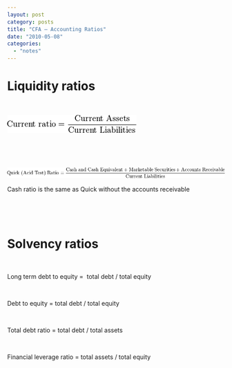 ```yaml
---
layout: post
category: posts
title: "CFA – Accounting Ratios"
date: "2010-05-08"
categories: 
  - "notes"
---
```


# Liquidity ratios

 

![\mbox{Current ratio} = \frac {\mbox{Current Assets}} {\mbox{Current Liabilities}}](images/7c13dea39b40168c4fac5208d83f6f73.png)

 

 

![\mbox{Quick (Acid Test) Ratio} = {\mbox{Cash and Cash Equivalent} + \mbox{Marketable Securities} + \mbox{Accounts Receivable}\over \mbox{Current Liabilities}}](images/fcda4b9d4dc44a8ba4d194b8dbc12fd9.png)

Cash ratio is the same as Quick without the accounts receivable

 

 

# Solvency ratios

 

Long term debt to equity =  total debt / total equity

 

Debt to equity = total debt / total equity

 

Total debt ratio = total debt / total assets

 

Financial leverage ratio = total assets / total equity
